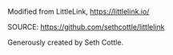 Modified from LittleLink, https://littlelink.io/

SOURCE: https://github.com/sethcottle/littlelink

Generously created by Seth Cottle.
